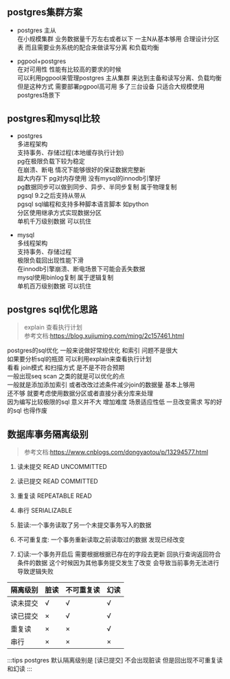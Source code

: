 ## postgres集群方案  
* postgres 主从  
  在小规模集群  业务数据量千万左右或者以下  一主N从基本够用 合理设计分区表 而且需要业务系统的配合来做读写分离 和负载均衡   
  
* pgpool+postgres    
  在对可用性 性能有比较高的要求的时候     
  可以利用pgpool来管理postgres 主从集群 来达到主备和读写分离、负载均衡   
  但是这种方式 需要部署pgpool高可用 多了三台设备 只适合大规模使用postgres场景下       


## postgres和mysql比较     
* postgres   
  多进程架构   
  支持事务、存储过程(本地缓存执行计划)   
  pg在极限负载下较为稳定       
  在崩溃、断电 情况下能够很好的保证数据完整新         
  超大内存下 pg对内存使用 没有mysql的innodb引擎好   
  pg数据同步可以做到同步、异步、半同步复制 属于物理复制   
  pgsql 9.2之后支持从带从    
  pgsql sql编程和支持多种脚本语言脚本 如python   
  分区使用继承方式实现数据分区    
  单机千万级别数据 可以抗住    


* mysql    
  多线程架构   
  支持事务、存储过程   
  极限负载回出现性能下滑    
  在innodb引擎崩溃、断电场景下可能会丢失数据   
  mysql使用binlog复制  属于逻辑复制   
  单机百万级别数据 可以抗住   
  


## postgres sql优化思路 
>explain 查看执行计划    
> 参考文档:https://blog.xujiuming.com/ming/2c157461.html
  
postgres的sql优化 一般来说做好常规优化 和索引  问题不是很大   
如果要分析sql的瓶颈 可以利用explain来查看执行计划   
看看 join模式 和扫描方式  是不是不符合预期    
一般出现seq scan 之类的就是可以优化的点    
一般就是添加添加索引  或者改改过滤条件减少join的数据量   基本上够用    
还不够 就要考虑使用数据分区或者直接分表分库来处理     
因为编写比较极限的sql  意义并不大  增加难度 场景适应性低  一旦改变需求 写的好的sql 也得作废     

  
  

## 数据库事务隔离级别
>参考文档:https://www.cnblogs.com/dongyaotou/p/13294577.html 

1. 读未提交 READ UNCOMMITTED
2. 读已提交 READ COMMITTED
3. 重复读 REPEATABLE READ
4. 串行  SERIALIZABLE 

1. 脏读:一个事务读取了另一个未提交事务写入的数据
2. 不可重复度: 一个事务重新读取之前读取过的数据  发现已经改变  
3. 幻读:一个事务开启后 需要根据根据已存在的字段去更新 回执行查询返回符合条件的数据 这个时候因为其他事务提交发生了改变 会导致当前事务无法进行 导致逻辑失败

|隔离级别|脏读|不可重复读|幻读|
|------|---|--------|---|
|读未提交|√|√|√|
|读已提交|×|√|√|
|重复读|×|×|√|
|串行|×|×|×|

:::tips
postgres 默认隔离级别是 \[读已提交]  不会出现脏读  但是回出现不可重复读和幻读 
:::
